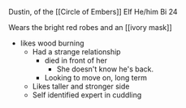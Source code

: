 Dustin, of the [[Circle of Embers]]
Elf
He/him
Bi
24

Wears the bright red robes and an [[ivory mask]]

- likes wood burning
	- Had a strange relationship
		- died in front of her
			- She doesn't know he's back. 
		- Looking to move on, long term
	- Likes taller and stronger side
	- Self identified expert in cuddling